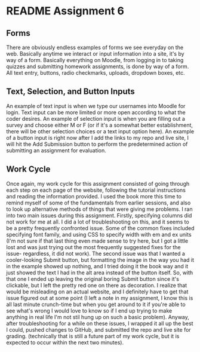 <!DOCTYPE html>

<html>

 <head>


   </head>

<body>

  <h1>README Assignment 6</h1>


  <h2>Forms</h2>

<p>
There are obviously endless examples of forms we see everyday on the web.  Basically anytime we interact or input information into a site, it's by way of a form.  Basically everything on Moodle, from logging in to taking quizzes and submitting homework assignments, is done by way of a form.  All text entry, buttons, radio checkmarks, uploads, dropdown boxes, etc.
</p>


  <h2>Text, Selection, and Button Inputs</h2>

  <p>
An example of text input is when we type our usernames into Moodle for login. Text input can be more limited or more open according to what the coder desires.  An example of selection input is when you are filling out a survey and choose either M or F (or if it's a somewhat better establishment, there will be other selection choices or a text input option here).  An example of a button input is right now after I add the links to my repo and live site, I will hit the Add Submission button to perform the predetermined action of submitting an assignment for evaluation.
  </p>

<h2>Work Cycle</h2>

  <p>
  Once again, my work cycle for this assignment consisted of going through each step on each page of the website, following the tutorial instructions and reading the information provided. I used the book more this time to remind myself of some of the fundamentals from earlier sessions, and also to look up alternative methods of things that were giving me problems.  I ran into two main issues during this assignment.  Firstly, specifying columns did not work for me at all.  I did a lot of troubleshooting on this, and it seems to be a pretty frequently confronted issue.  Some of the common fixes included specifying font family, and using CSS to specify width with em and ex units (I'm not sure if that last thing even made sense to try here, but I got a little lost and was just trying out the most frequently suggested fixes for the issue- regardless, it did not work).  The second issue was that I wanted a cooler-looking Submit button, but formatting the image in the way you had it in the example showed up nothing, and I tried doing it the book way and it just showed the text I had in the alt area instead of the button itself.  So, with that one I ended up leaving the original boring Submit button since it's clickable, but I left the pretty red one on there as decoration.  I realize that would be misleading on an actual website, and I definitely have to get that issue figured out at some point (I left a note in my assignment, I know this is all last minute crunch-time but when you get around to it if you're able to see what's wrong I would love to know so if I end up trying to make anything in real life I'm not stil hung up on such a basic problem).  Anyway, after troubleshooting for a while on these issues, I wrapped it all up the best I could, pushed changes to GitHub, and submitted the repo and live site for grading. (technically that is still a future part of my work cycle, but it is expected to occur within the next two minutes).

  </p>

</body>


</html>
